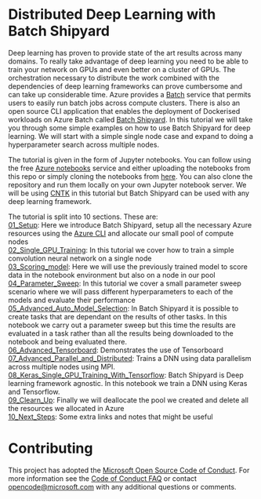 # Distributed Deep Learning with Batch Shipyard
Deep learning has proven to provide state of the art results across many domains. To really take advantage of deep learning you need to be able to train your network on GPUs and even better on a cluster of GPUs. The orchestration necessary to distribute the work combined with the dependencies of deep learning frameworks can prove cumbersome and can take up considerable time. Azure provides a [Batch](https://azure.microsoft.com/en-us/services/batch/) service that permits users to easily run batch jobs across compute clusters. There is also an open source CLI application that enables the deployment of Dockerised workloads on Azure Batch called [Batch Shipyard](https://github.com/Azure/batch-shipyard). In this tutorial we will take you through some simple examples on how to use Batch Shipyard for deep learning. We will start with a simple single node case and expand to doing a hyperparameter search across multiple nodes. 

The tutorial is given in the form of Jupyter notebooks. You can follow using the free [Azure notebooks](https://notebooks.azure.com) service and either uploading the notebooks from this repo or simply cloning the notebooks from [here](https://notebooks.azure.com/masalvar/libraries/ddlwbs). You can also clone the repository and run them locally on your own Jupyter notebook server. We will be using [CNTK](https://github.com/Microsoft/CNTK) in this tutorial but Batch Shipyard can be used with any deep learning framework.

The tutorial is split into 10 sections. These are:  
[01_Setup](01_Setup.ipynb): Here we introduce Batch Shipyard, setup all the necessary Azure resources using the [Azure CLI](https://docs.microsoft.com/en-us/cli/azure/install-azure-cli) and allocate our small pool of compute nodes  
[02_Single_GPU_Training](02_Single_GPU_Training.ipynb): In this tutorial we cover how to train a simple convolution neural network on a single node  
[03_Scoring_model](03_Scoring_model.ipynb): Here we will use the previously trained model to score data in the notebook environment but also on a node in our pool  
[04_Parameter_Sweep](04_Parameter_Sweep.ipynb): In this tutorial we cover a small parameter sweep scenario where we will pass different hyperparameters to each of the models and evaluate their performance  
[05_Advanced_Auto_Model_Selection](05_Advanced_Auto_Model_Selection.ipynb): In Batch Shipyard it is possible to create tasks that are dependant on the results of other tasks. In this notebook we carry out a parameter sweep but this time the results are evaluated in a task rather than all the results being downloaded to the notebook and being evaluated there.  
[06_Advanced_Tensorboard](06_Advanced_Tensorboard.ipynb): Demonstrates the use of Tensorboard  
[07_Advanced_Parallel_and_Distributed](07_Advanced_Parallel_and_Distributed.ipynb): Trains a DNN using data parallelism across multiple nodes using MPI.   
[08_Keras_Single_GPU_Training_With_Tensorflow](08_Keras_Single_GPU_Training_With_Tensorflow.ipynb): Batch Shipyard is Deep learning framework agnostic. In this notebook we train a DNN using Keras and Tensorflow.  
[09_Clearn_Up](09_Clean_Up.ipynb): Finally we will deallocate the pool we created and delete all the resources we allocated in Azure    
[10_Next_Steps](05_Clean_Up.ipynb): Some extra links and notes that might be useful   


# Contributing
This project has adopted the [Microsoft Open Source Code of Conduct](https://opensource.microsoft.com/codeofconduct/). For more information see the [Code of Conduct FAQ](https://opensource.microsoft.com/codeofconduct/faq/) or contact [opencode@microsoft.com](mailto:opencode@microsoft.com) with any additional questions or comments.

